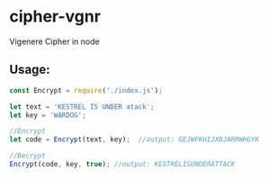 # cipher-vgnr
Vigenere Cipher in node

## Usage:

```js
const Encrypt = require('./index.js');

let text = 'KESTREL IS UNDER atack';
let key = 'WARDOG';

//Encrypt
let code = Encrypt(text, key);  //output: GEJWFKHIJXBJARRWHGYK

//Decrypt
Encrypt(code, key, true); //output: KESTRELISUNDERATTACK
```
